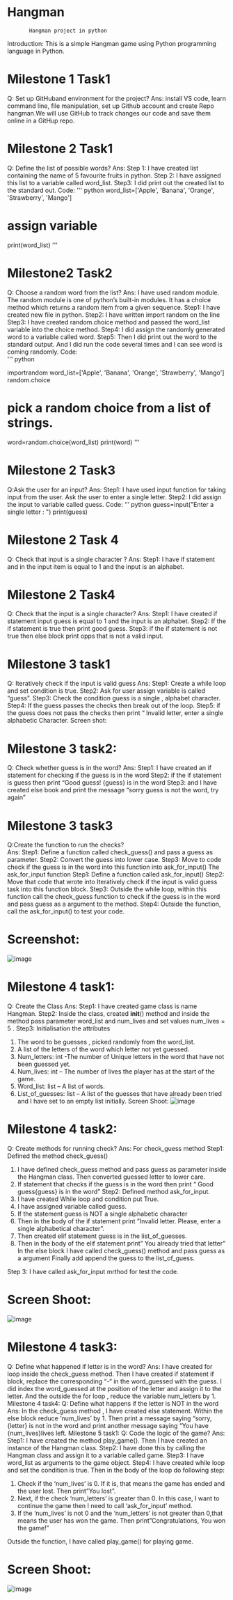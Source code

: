 # Hangman
           Hangman project in python

Introduction: This is a simple Hangman game using Python programming language in Python.
# Milestone 1 Task1
Q: Set up GitHuband environment for the project?
Ans: install VS code, learn command line, file manipulation, set up Github account and create Repo hangman.We will use GitHub to track changes our code and save them online in a GitHup repo.
# Milestone 2 Task1
Q: Define the list of possible words?
Ans:
Step 1: I have created list containing the name of 5 favourite fruits in python.
Step 2: I have assigned this list to a variable called word_list.
Step3: I did print out the created list to the standard out.
Code:
'''
python
word_list=['Apple', 'Banana', 'Orange', 'Strawberry', 'Mango']
# assign variable

print(word_list)
'''

 
# Milestone2 Task2
Q: Choose a random word from the list?
Ans: I have used random module. The random module is one of python’s built-in modules. It has a choice method which returns a random item from a given sequence.
Step1: I have created new file in python.
Step2:  I have written import random on the line
Step3: I have created random.choice method and passed the word_list variable into the choice method.
Step4: I did assign the randomly generated word to a variable called word.
Step5: Then I did print out  the word to the standard output. And I did run the code several times and I can see word is coming randomly.
Code:  
''' python

importrandom
word_list=['Apple', 'Banana', 'Orange', 'Strawberry', 'Mango']
random.choice
# pick a random choice from a list of strings.
word=random.choice(word_list)
print(word)
'''
 
# Milestone 2 Task3
Q:Ask the user for an input?
Ans:
Step1: I have used input function for taking input from the user. Ask the user to enter a single letter.
Step2: I did assign the input to variable called guess.
Code:
‘’’ python
guess=input("Enter a single letter :  ")
print(guess)



# Milestone 2 Task 4
Q: Check that input is a single character ?
Ans:  Step1: I have if statement and in the input item is equal to 1 and the input is an alphabet. 
 


# Milestone 2 Task4
Q: Check that the input is a single character?
Ans:
Step1: I have created if statement input guess is equal to 1 and the input is an alphabet.
Step2: If the if statement is true then print good guess.
Step3: if the if statement is not true then else block print opps that is not a valid input.

# Milestone 3 task1
Q: Iteratively check if the input is valid guess
Ans:
Step1: Create a while loop and set condition is true.
Step2: Ask for user assign variable is called “guess”.
Step3: Check the condition guess is a single , alphabet character.
Step4: If the guess passes the checks then break out of the loop.
Step5: if the guess does not pass the checks then print “ Invalid letter, enter a single alphabetic Character.
Screen shot:
 

# Milestone 3 task2:
Q: Check whether guess is in the word?
Ans:
Step1: I have created an if statement for checking if the guess is in the word
Step2: if the if statement is guess then print “Good  guess! {guess} is in the word
Step3: and I have created else book and print the message “sorry guess is not the word, try again” 
 
# Milestone 3 task3
Q:Create the function to run the checks?		
Ans: Step1: Define a function called check_guess() and pass a guess as parameter. 
Step2: Convert the guess into lower case.
Step3: Move to code check if the guess is in the word into this function into ask_for_input()
The ask_for_input function 
Step1: Define a function called ask_for_input()
Step2: Move that code that wrote into Iteratively check if the input is valid guess task into this function block.
Step3: Outside the while loop, within this function call the check_guess function to check if the guess is in the word  and pass guess as a argument to the method.
Step4: Outside the function, call the ask_for_input() to test your code.

# Screenshot:
 
![image](https://github.com/arif9011/Hangman/assets/115591569/60d1ef76-1543-44cb-b6d0-4336191b7aa9)

# Milestone 4 task1:
Q: Create the Class
Ans: 
Step1: I have created game class is name Hangman.
Step2: Inside the class, created __init__() method and inside the method pass parameter word_list and num_lives and set values num_lives = 5 .
Step3: Initialisation the attributes
1.	The word to be guesses , picked randomly from the word_list.   
2.	A list of the letters of the word which letter not yet guessed.
3.	Num_letters: int -The number of Unique letters in the word that have not been guessed yet.
4.	Num_lives: int – The number of lives the player has at the start of the game.
5.	Word_list: list – A list of words.
6.	List_of_guesses: list – A list of the guesses that have already been tried and I have set to an empty list initially. 
Screen Shoot: 
 ![image](https://github.com/arif9011/Hangman/assets/115591569/f8178fc7-8e3c-4598-af4e-c3fc4d34fc3c)


# Milestone 4 task2:
Q: Create methods for running check?
Ans: For check_guess method
Step1: Defined the method check_guess()
1.	 I have defined check_guess method and pass guess as parameter inside the Hangman class. Then converted guessed letter to lower care.
2.	If statement that checks if the guess is in the word then print “ Good guess{guess} is in the word”
Step2: Defined method ask_for_input.
1.	I have created While loop and condition put True.
2.	I have assigned variable called guess.
3.	If the statement guess is NOT a single alphabetic character 
4.	Then in  the body of the if statement print ”Invalid letter. Please, enter a single alphabetical character”.
5.	Then created elif statement guess is in the list_of_guesses.
6.	Then in the body of the elif statement print” You already tried that letter”
In the else block I have called check_guess() method and pass guess as a argument
Finally add append the guess to the list_of_guess. 

Step 3: I have called ask_for_input mrthod for test the code.
# Screen Shoot:
![image](https://github.com/arif9011/Hangman/assets/115591569/90680c85-6821-47bd-9f3c-db627771abd4)
   
 # Milestone 4 task3:
Q: Define what happened if letter is in the word?
Ans: I have created for loop inside the check_guess method. Then I have created if statement if block, replace the corresponding “-“ in the word_guessed with the guess. I did index the word_guessed at the position of the letter and assign it to the letter. And the outside the for loop , reduce the variable num_letters by 1.
Milestone 4 task4:
Q: Define what happens if the letter is NOT in the word
Ans: In the check_guess method , I have created else statement. Within the else block reduce ‘num_lives’ by 1. Then print a message saying “sorry, {letter} is not in the word and print another message saying “You have {num_lives}lives left.
Milestone 5 task1:
Q: Code the logic of the game?
Ans: 
Step1: I have created the method play_game(). Then I have created an instance of the Hangman class.
Step2:
 I have done this by calling the Hangman class and assign it to a variable called game.
Step3: I have word_list as arguments to the game object.
Step4:
I have created while loop and set the condition is true. Then in the body of the loop do following step:
1.	Check if the ‘num_lives’ is 0. If it is, that means the game has ended and the user lost. Then print”You lost”.
2.	Next, if the check ‘num_letters’ is greater than 0. In this case, I want to continue the game then I need to call ‘ask_for_input’ method.
3.	If the ‘num_lives’ is not 0 and the ‘num_letters’ is not greater than 0,that means the user has won the game. Then print”Congratulations, You won the game!”

Outside the function, I have called play_game() for playing game. 

# Screen Shoot:
![image](https://github.com/arif9011/Hangman/assets/115591569/f02dcc50-8595-410d-abaf-91c7509b1f1b)

 

